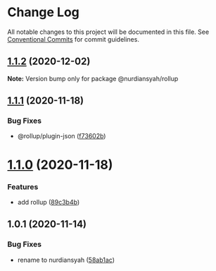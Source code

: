 # Change Log

All notable changes to this project will be documented in this file.
See [Conventional Commits](https://conventionalcommits.org) for commit guidelines.

## [1.1.2](https://github.com/nurdiansyah/devel/compare/@nurdiansyah/rollup@1.1.1...@nurdiansyah/rollup@1.1.2) (2020-12-02)

**Note:** Version bump only for package @nurdiansyah/rollup





## [1.1.1](https://github.com/nurdiansyah/devel/compare/@nurdiansyah/rollup@1.1.0...@nurdiansyah/rollup@1.1.1) (2020-11-18)


### Bug Fixes

* @rollup/plugin-json ([f73602b](https://github.com/nurdiansyah/devel/commit/f73602b50dd187a5af33a3577fe41645cb3d4f80))





# [1.1.0](https://github.com/nurdiansyah/devel/compare/@nurdiansyah/rollup@1.0.1...@nurdiansyah/rollup@1.1.0) (2020-11-18)


### Features

* add rollup ([89c3b4b](https://github.com/nurdiansyah/devel/commit/89c3b4b453c745a230198b6d3f4fed690ef7bc03))





## 1.0.1 (2020-11-14)


### Bug Fixes

* rename to nurdiansyah ([58ab1ac](https://github.com/nurdiansyah/devel/commit/58ab1acbbe06b12ce197bf5e88e31980c67a0002))
